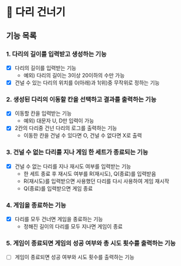 # 🌉 다리 건너기

## 기능 목록

### 1. 다리의 길이를 입력받고 생성하는 기능
 - [x] 다리의 길이를 입력받는 기능
   - 예외) 다리의 길이는 3이상 20이하의 수만 가능
 - [x] 건널 수 있는 다리의 위치를 0(아래)과 1(위)중 무작위로 정하는 기능

### 2. 생성된 다리의 이동할 칸을 선택하고 결과를 출력하는 기능
 - [x] 이동할 칸을 입력받는 기능
   - 예외) 대문자 U, D만 입력이 가능
 - [x] 2칸의 다리중 건넌 다리의 로그를 출력하는 기능
   - 이동한 칸을 건널 수 있다면 O, 건널 수 없다면 X로 출력

### 3. 건널 수 없는 다리를 지나 게임 한 세트가 종료되는 기능
 - [x] 건널 수 없는 다리를 지나 재시도 여부를 입력받는 기능
   - 한 세트 종료 후 재시도 여부를 R(재시도), Q(종료)를 입력받음
   - R(재시도)를 입력받으면 사용했던 다리를 다시 사용하여 게임 재시작
   - Q(종료)를 입력받으면 게임 종료
 
### 4. 게임을 종료하는 기능
 - [x] 다리를 모두 건너면 게임을 종료하는 기능
   - 정해진 길이의 다리를 모두 지나면 게임이 종료

### 5. 게임이 종료되면 게임의 성공 여부와 총 시도 횟수를 출력하는 기능
 - [ ] 게임이 종료되면 성공 여부와 시도 횟수를 출력하는 기능